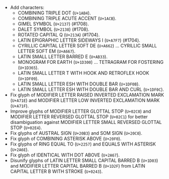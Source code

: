 * Add characters:
  - COMBINING TRIPLE DOT (`U+1AB4`).
  - COMBINING TRIPLE ACUTE ACCENT (`U+1ACB`).
  - GIMEL SYMBOL (`U+2137`) (#1708).
  - DALET SYMBOL (`U+2138`) (#1708).
  - ROTATED CAPITAL Q (`U+213A`) (#1704).
  - LATIN EPIGRAPHIC LETTER SIDEWAYS I (`U+A7F7`) (#1704).
  - CYRILLIC CAPITAL LETTER SOFT DE (`U+A662`) ... CYRILLIC SMALL LETTER SOFT EM (`U+A667`).
  - LATIN SMALL LETTER BARRED E (`U+AB33`).
  - MONOGRAM FOR EARTH (`U+1D300`) ... TETRAGRAM FOR FOSTERING (`U+1D365`).
  - LATIN SMALL LETTER T WITH HOOK AND RETROFLEX HOOK (`U+1DF09`).
  - LATIN SMALL LETTER ESH WITH DOUBLE BAR (`U+1DF0B`).
  - LATIN SMALL LETTER ESH WITH DOUBLE BAR AND CURL (`U+1DF0C`).
* Fix glyph of MODIFIER LETTER RAISED INVERTED EXCLAMATION MARK (`U+A71E`) and MODIFIER LETTER LOW INVERTED EXCLAMATION MARK (`U+A71F`).
* Improve glyphs of MODIFIER LETTER GLOTTAL STOP (`U+02C0`) and MODIFIER LETTER REVERSED GLOTTAL STOP (`U+02C1`) for better disambiguation against MODIFIER LETTER SMALL REVERSED GLOTTAL STOP (`U+02E4`).
* Fix glyphs of AUSTRAL SIGN (`U+20B3`) and SOM SIGN (`U+20C0`).
* Fix glyph of COMBINING ASTERISK ABOVE (`U+20F0`).
* Fix glyphs of RING EQUAL TO (`U+2257`) and EQUALS WITH ASTERISK (`U+2A6E`).
* Fix glyph of IDENTICAL WITH DOT ABOVE (`U+2A67`).
* Disunify glyphs of LATIN LETTER SMALL CAPITAL BARRED B (`U+1D03`) and MODIFIER LETTER CAPITAL BARRED B (`U+1D2F`) from LATIN CAPITAL LETTER B WITH STROKE (`U+0243`).
